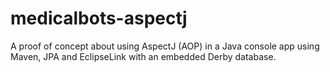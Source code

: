 # medicalbots-aspectj
A proof of concept about using AspectJ (AOP) in a Java console app using Maven, JPA and EclipseLink with an embedded Derby database.
